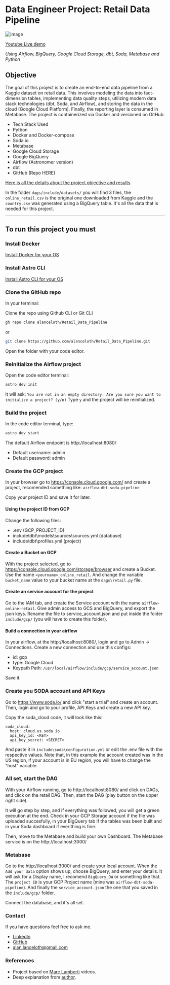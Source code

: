 # Data Engineer Project: Retail Data Pipeline

![image](docs/images/Retail%20Data%20Pipeline.png)

[Youtube Live demo](https://www.youtube.com/watch?v=NP08fHker5U)

*Using Airflow, BigQuery, Google Cloud Storage, dbt, Soda, Metabase and Python*

## Objective
The goal of this project is to create an end-to-end data pipeline from a Kaggle dataset on retail data. This involves modeling the data into fact-dimension tables, implementing data quality steps, utilizing modern data stack technologies (dbt, Soda, and Airflow), and storing the data in the cloud (Google Cloud Platform). Finally, the reporting layer is consumed in Metabase. The project is containerized via Docker and versioned on GitHub.
- Tech Stack Used
- Python
- Docker and Docker-compose
- Soda.io
- Metabase
- Google Cloud Storage
- Google BigQuery
- Airflow (Astronomer version)
- dbt
- GitHub (Repo HERE)

[Here is all the details about the project objective and results](https://www.linkedin.com/pulse/data-engineer-project-retail-pipeline-rodrigues-silva--yfpbf/)

In the folder ```dags/include/datasets/``` you will find 3 files, the ```online_retail.csv``` is the original one downloaded from Kaggle and the ```country.csv``` was generated using a BigQuery table. It's all the data that is needed for this project.

---------
## To run this project you must

### Install Docker
[Install Docker for your OS](https://docs.docker.com/desktop/)

### Install Astro CLI
[Install Astro CLI for your OS](https://www.astronomer.io/docs/astro/cli/install-cli)

### Clone the GitHub repo

In your terminal:

Clone the repo using Github CLI or Git CLI
```bash
gh repo clone alanceloth/Retail_Data_Pipeline
```
or
```bash
git clone https://github.com/alanceloth/Retail_Data_Pipeline.git
```

Open the folder with your code editor.

### Reinitialize the Airflow project
Open the code editor terminal:
```bash
astro dev init
```
It will ask: ```You are not in an empty directory. Are you sure you want to initialize a project? (y/n)```
Type ```y``` and the project will be reinitialized.


### Build the project
In the code editor terminal, type:

```bash
astro dev start
```
The default Airflow endpoint is http://localhost:8080/
- Default username: admin
- Default password: admin

### Create the GCP project

In your browser go to https://console.cloud.google.com/ and create a project, recomended something like: ```airflow-dbt-soda-pipeline```

Copy your project ID and save it for later.

#### Using the project ID from GCP

Change the following files:
- .env (GCP_PROJECT_ID)
- include\dbt\models\sources\sources.yml (database)
- include\dbt\profiles.yml (project)

#### Create a Bucket on GCP

With the project selected, go to https://console.cloud.google.com/storage/browser and create a Bucket.
Use the name ```<yourname>_online_retail```.
And change the variable ```bucket_name``` value to your bucket name at the ```dags\retail.py``` file.

#### Create an service account for the project

Go to the IAM tab, and create the Service account with the name ```airflow-online-retail```.
Give admin access to GCS and BigQuery, and export the json keys. Rename the file to service_account.json and put inside the folder ```include/gcp/``` (you will have to create this folder).

#### Build a connection in your airflow

In your airflow, at the http://localhost:8080/, login and go to Admin → Connections.
Create a new connection and use this configs:
- id: gcp
- type: Google Cloud
- Keypath Path: `/usr/local/airflow/include/gcp/service_account.json`

Save it.

### Create you SODA account and API Keys

Go to https://www.soda.io/ and click "start a trial" and create an account. Then, login and go to your profile, API Keys and create a new API key.

Copy the soda_cloud code, it will look like this:
```
soda_cloud:
  host: cloud.us.soda.io
  api_key_id: <KEY>
  api_key_secret: <SECRET>
```
And paste it in ```include\soda\configuration.yml``` or edit the .env file with the respective values.
Note that, in this example the account created was in the US region, if your account is in EU region, you will have to change the "host" variable.

### All set, start the DAG

With your Airflow running, go to http://localhost:8080/ and click on DAGs, and click on the retail DAG.
Then, start the DAG (play button on the upper right side).

It will go step by step, and if everything was followed, you will get a green execution at the end.
Check in your GCP Storage account if the file was uploaded succesfully, in your BigQuery tab if the tables was been built and in your Soda dashboard if everithing is fine.

Then, move to the Metabase and build your own Dashboard. The Metabase service is on the http://localhost:3000/

### Metabase

Go to the http://localhost:3000/ and create your local account.
When the `Add your data` option shows up, choose BigQuery, and enter your details.
It will ask for a Display name, I recomend `BigQuery_DW` or something like that.
The `project ID` is your GCP Project name (mine was `airflow-dbt-soda-pipeline`). And finally the `service_account.json` the one that you saved in the `include/gcp/` folder.

Connect the database, and it's all set.

### Contact
If you have questions feel free to ask me.
- [LinkedIn](https://www.linkedin.com/in/alanlanceloth/)
- [GitHub](https://github.com/alanceloth/)
- [alan.lanceloth@gmail.com](mailto:alan.lanceloth@gmail.com)

### References
- Project based on [Marc Lamberti](https://www.youtube.com/@MarcLamberti) videos.
- Deep explanation from [author](https://www.youtube.com/watch?v=NP08fHker5U).
